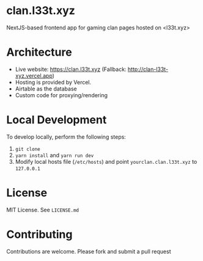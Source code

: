 # clan.l33t.xyz

NextJS-based frontend app for gaming clan pages hosted on <l33t.xyz>

# Architecture

- Live website: <https://clan.l33t.xyz> (Fallback: <http://clan-l33t-xyz.vercel.app>)
- Hosting is provided by Vercel.
- Airtable as the database
- Custom code for proxying/rendering 

# Local Development

To develop locally, perform the following steps:

1. `git clone`
1. `yarn install` and `yarn run dev`
1. Modify local hosts file (`/etc/hosts`) and point `yourclan.clan.l33t.xyz` to `127.0.0.1`

# License

MIT License. See `LICENSE.md`

# Contributing

Contributions are welcome. Please fork and submit a pull request
